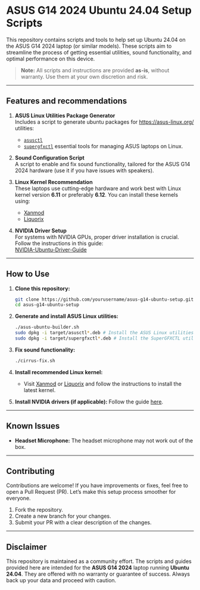# ASUS G14 2024 Ubuntu 24.04 Setup Scripts

This repository contains scripts and tools to help set up Ubuntu 24.04 on the ASUS G14 2024 laptop (or similar models). These scripts aim to streamline the process of getting essential utilities, sound functionality, and optimal performance on this device.

> **Note:** All scripts and instructions are provided **as-is**, without warranty. Use them at your own discretion and risk.

---

## Features and recommendations

1. **ASUS Linux Utilities Package Generator**  
   Includes a script to generate ubuntu packages for https://asus-linux.org/ utilities:
    - [`asusctl`](https://gitlab.com/asus-linux/asusctl) 
    - [`supergfxctl`](https://gitlab.com/asus-linux/supergfxctl)
   essential tools for managing ASUS laptops on Linux.

2. **Sound Configuration Script**  
   A script to enable and fix sound functionality, tailored for the ASUS G14 2024 hardware (use it if you have issues with speakers).

3. **Linux Kernel Recommendation**  
   These laptops use cutting-edge hardware and work best with Linux kernel version **6.11** or preferably **6.12**. You can install these kernels using:
   - [Xanmod](https://xanmod.org/)
   - [Liquorix](https://liquorix.net/)

4. **NVIDIA Driver Setup**  
   For systems with NVIDIA GPUs, proper driver installation is crucial. Follow the instructions in this guide:  
   [NVIDIA-Ubuntu-Driver-Guide](https://github.com/oddmario/NVIDIA-Ubuntu-Driver-Guide?tab=readme-ov-file#-installing-through-the-graphics-drivers-ppa-repository-recommended)

---

## How to Use

1. **Clone this repository:**
   ```bash
   git clone https://github.com/yourusername/asus-g14-ubuntu-setup.git
   cd asus-g14-ubuntu-setup
   ```

2. **Generate and install ASUS Linux utilities:**
   ```bash
   ./asus-ubuntu-builder.sh
   sudo dpkg -i target/asusctl*.deb # Install the ASUS Linux utilities
   sudo dpkg -i target/supergfxctl*.deb # Install the SuperGFXCTL utility for GPU switching
   ```

3. **Fix sound functionality:**
   ```bash
   ./cirrus-fix.sh
   ```

4. **Install recommended Linux kernel:**
   - Visit [Xanmod](https://xanmod.org/) or [Liquorix](https://liquorix.net/) and follow the instructions to install the latest kernel.

5. **Install NVIDIA drivers (if applicable):**
   Follow the guide [here](https://github.com/oddmario/NVIDIA-Ubuntu-Driver-Guide?tab=readme-ov-file#-installing-through-the-graphics-drivers-ppa-repository-recommended).

---
## Known Issues

- **Headset Microphone:** The headset microphone may not work out of the box. 

---

## Contributing

Contributions are welcome! If you have improvements or fixes, feel free to open a Pull Request (PR). Let’s make this setup process smoother for everyone.

1. Fork the repository.
2. Create a new branch for your changes.
3. Submit your PR with a clear description of the changes.

---

## Disclaimer

This repository is maintained as a community effort. The scripts and guides provided here are intended for the **ASUS G14 2024** laptop running **Ubuntu 24.04**. They are offered with no warranty or guarantee of success. Always back up your data and proceed with caution.
